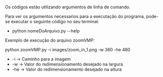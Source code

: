 Os códigos estão utilizando argumentos de linha de comando.

Para ver os argumentos necessarios para a executação do programa, pode-se executar o seguinte código no seu terminal:
* python nomeDoArquivo.py --help 

Exemplo de execução do arquivo zoomVMP: 

python zoomVMP.py -i images/zoom_in_1.png -w 360 -he 480

* -i -> Caminho para a imagem
* -w -> Valor do redimensionamento desejado na largura
* -he -> Valor do redimensionamento desejado na altura

